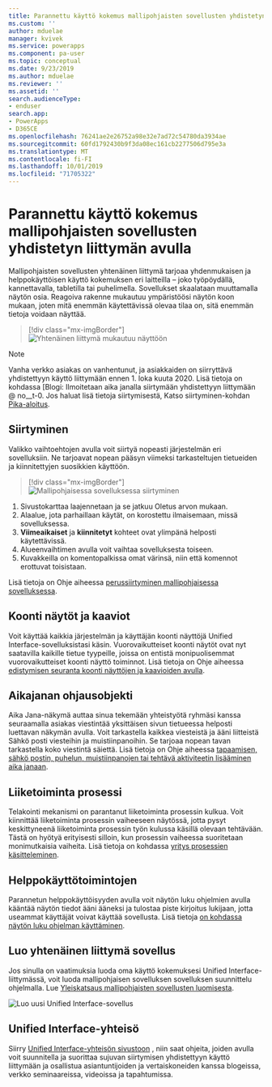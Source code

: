 ```yaml
---
title: Parannettu käyttö kokemus mallipohjaisten sovellusten yhdistetyn liittymän avulla | MicrosoftDocs
ms.custom: ''
author: mduelae
manager: kvivek
ms.service: powerapps
ms.component: pa-user
ms.topic: conceptual
ms.date: 9/23/2019
ms.author: mduelae
ms.reviewer: ''
ms.assetid: ''
search.audienceType:
- enduser
search.app:
- PowerApps
- D365CE
ms.openlocfilehash: 76241ae2e26752a98e32e7ad72c54780da3934ae
ms.sourcegitcommit: 60fd1792430b9f3da08ec161cb2277506d795e3a
ms.translationtype: MT
ms.contentlocale: fi-FI
ms.lasthandoff: 10/01/2019
ms.locfileid: "71705322"
---
```

# <a name="enhanced-user-experience-with-the-unified-interface-for-model-driven-apps"></a>Parannettu käyttö kokemus mallipohjaisten sovellusten yhdistetyn liittymän avulla 

Mallipohjaisten sovellusten yhtenäinen liittymä tarjoaa yhdenmukaisen ja helppokäyttöisen käyttö kokemuksen eri laitteilla – joko työpöydällä, kannettavalla, tabletilla tai puhelimella. Sovellukset skaalataan muuttamalla näytön osia. Reagoiva rakenne mukautuu ympäristöösi näytön koon mukaan, joten mitä enemmän käytettävissä olevaa tilaa on, sitä enemmän tietoja voidaan näyttää.

> [!div class="mx-imgBorder"]
> ![Yhtenäinen liittymä mukautuu näyttöön](media/Reflow.png "Yhtenäinen liittymä mukautuu näyttöön")

> [!NOTE]
> Vanha verkko asiakas on vanhentunut, ja asiakkaiden on siirryttävä yhdistettyyn käyttö liittymään ennen 1. loka kuuta 2020. Lisä tietoja on kohdassa [Blogi: Ilmoitetaan aika janalla siirtymään yhdistettyyn liittymään @ no__t-0. Jos haluat lisä tietoja siirtymisestä, Katso siirtyminen-kohdan [Pika-aloitus](https://docs.microsoft.com/en-us/powerapps/maker/model-driven-apps/transition-web-app).

## <a name="navigation"></a>Siirtyminen

Valikko vaihtoehtojen avulla voit siirtyä nopeasti järjestelmän eri sovelluksiin. Ne tarjoavat nopean pääsyn viimeksi tarkasteltujen tietueiden ja kiinnitettyjen suosikkien käyttöön. 

> [!div class="mx-imgBorder"]
> ![Mallipohjaisessa sovelluksessa siirtyminen](media/nav.png "Mallipohjaisessa sovelluksessa siirtyminen")

1. Sivustokarttaa laajennetaan ja se jatkuu Oletus arvon mukaan.
2. Alaalue, jota parhaillaan käytät, on korostettu ilmaisemaan, missä sovelluksessa.
3. **Viimeaikaiset** ja **kiinnitetyt** kohteet ovat ylimpänä helposti käytettävissä. 
4. Alueenvaihtimen avulla voit vaihtaa sovelluksesta toiseen.
5. Kuvakkeilla on komentopalkissa omat värinsä, niin että komennot erottuvat toisistaan.

Lisä tietoja on Ohje aiheessa [perussiirtyminen mallipohjaisessa sovelluksessa](navigation.md).

## <a name="dashboards-and-charts"></a>Koonti näytöt ja kaaviot
Voit käyttää kaikkia järjestelmän ja käyttäjän koonti näyttöjä Unified Interface-sovelluksistasi käsin. Vuorovaikutteiset koonti näytöt ovat nyt saatavilla kaikille tietue tyypeille, joissa on entistä monipuolisemmat vuorovaikutteiset koonti näyttö toiminnot. Lisä tietoja on Ohje aiheessa [edistymisen seuranta koonti näyttöjen ja kaavioiden avulla](track-your-progress-with-dashboard-and-charts.md).

## <a name="timeline-control"></a>Aikajanan ohjausobjekti 
Aika Jana-näkymä auttaa sinua tekemään yhteistyötä ryhmäsi kanssa seuraamalla asiakas viestintää yksittäisen sivun tietueessa helposti luettavan näkymän avulla. Voit tarkastella kaikkea viesteistä ja ääni liitteistä Sähkö posti viesteihin ja muistiinpanoihin. Se tarjoaa nopean tavan tarkastella koko viestintä säiettä. Lisä tietoja on Ohje aiheessa [tapaamisen, sähkö postin, puhelun, muistiinpanojen tai tehtävä aktiviteetin lisääminen aika janaan](add-activities.md).

## <a name="business-process"></a>Liiketoiminta prosessi 
Telakointi mekanismi on parantanut liiketoiminta prosessin kulkua. Voit kiinnittää liiketoiminta prosessin vaiheeseen näytössä, jotta pysyt keskittyneenä liiketoiminta prosessin työn kulussa käsillä olevaan tehtävään. Tästä on hyötyä erityisesti silloin, kun prosessin vaiheessa suoritetaan monimutkaisia vaiheita. Lisä tietoja on kohdassa [yritys prosessien käsitteleminen](work-with-business-processes.md).

## <a name="accessibility"></a>Helppokäyttötoimintojen
Parannetun helppokäyttöisyyden avulla voit näytön luku ohjelmien avulla kääntää näytön tiedot ääni ääneksi ja tulostaa piste kirjoitus lukijaan, jotta useammat käyttäjät voivat käyttää sovellusta. Lisä tietoja [on kohdassa näytön luku ohjelman käyttäminen](screen-reader.md).

## <a name="create-a-unified-interface-app"></a>Luo yhtenäinen liittymä sovellus
Jos sinulla on vaatimuksia luoda oma käyttö kokemuksesi Unified Interface-liittymässä, voit luoda mallipohjaisen sovelluksen sovelluksen suunnittelu ohjelmalla. Lue [Yleiskatsaus mallipohjaisten sovellusten luomisesta](https://docs.microsoft.com/powerapps/maker/model-driven-apps/model-driven-app-overview).

![Luo uusi Unified Interface-sovellus](media/uci-model-driven-app.png "Luo uusi Unified Interface-sovellus")

## <a name="unified-interface-community"></a>Unified Interface-yhteisö

Siirry [Unified Interface-yhteisön sivustoon](https://community.dynamics.com/365/unified-interface/) , niin saat ohjeita, joiden avulla voit suunnitella ja suorittaa sujuvan siirtymisen yhdistettyyn käyttö liittymään ja osallistua asiantuntijoiden ja vertaiskoneiden kanssa blogeissa, verkko seminaareissa, videoissa ja tapahtumissa.
